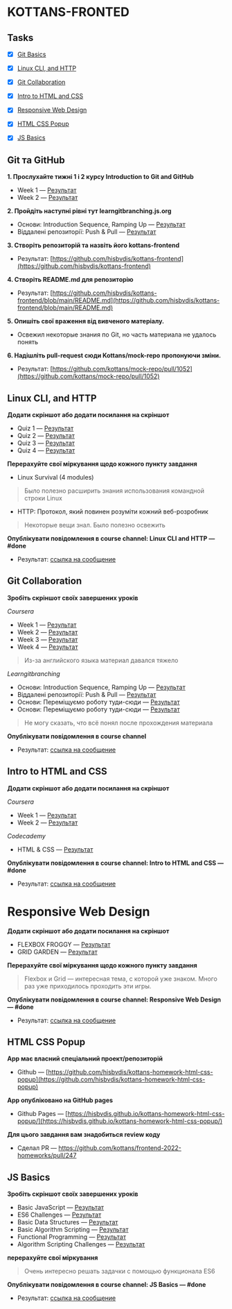 # KOTTANS-FRONTED

## Tasks
- [x] [Git Basics](#git-та-github)
- [x] [Linux CLI, and HTTP](#linux-cli-and-http)
- [x] [Git Collaboration](#git-collaboration)
- [x] [Intro to HTML and CSS](#intro-to-html-and-css)
- [x] [Responsive Web Design](#responsive-web-design)
- [x] [HTML CSS Popup](#html-css-popup)
- [x] [JS Basics](#js-basics)


## Git та GitHub
**1. Прослухайте тижні 1 і 2 курсу Introduction to Git and GitHub**
- Week 1 — <a href="task_git_github/coursera-week1.png" target="blank" >Результат</a>
- Week 2 — <a href="task_git_github/coursera-week2.png" target="blank" >Результат</a>

**2. Пройдіть наступні рівні тут learngitbranching.js.org**
- Основи: Introduction Sequence, Ramping Up — <a href="task_git_github/learngitbranching-introduction-ramping.png" target="blank" >Результат</a>
- Віддалені репозиторії: Push & Pull — <a href="task_git_github/learngitbranching-push-n-pull.png" target="blank" >Результат</a>

**3. Створіть репозиторій та назвіть його kottans-frontend**
- Результат: [https://github.com/hisbvdis/kottans-frontend](https://github.com/hisbvdis/kottans-frontend)

**4. Створіть README.md для репозиторію**
- Результат: [https://github.com/hisbvdis/kottans-frontend/blob/main/README.md](https://github.com/hisbvdis/kottans-frontend/blob/main/README.md)

**5. Опишіть свої враження від вивченого матеріалу.**
- Освежил некоторые знания по Git, но часть материала не удалось понять

**6. Надішліть pull-request сюди Kottans/mock-repo пропонуючи зміни.**
- Результат: [https://github.com/kottans/mock-repo/pull/1052](https://github.com/kottans/mock-repo/pull/1052)


## Linux CLI, and HTTP
**Додати скріншот або додати посилання на скріншот**
- Quiz 1 — <a href="./task_linux_cli/1.png" target="blank" >Результат</a>
- Quiz 2 — <a href="./task_linux_cli/2.png" target="blank" >Результат</a>
- Quiz 3 — <a href="./task_linux_cli/3.png" target="blank" >Результат</a>
- Quiz 4 — <a href="./task_linux_cli/4.png" target="blank" >Результат</a>

**Перерахуйте свої міркування щодо кожного пункту завдання**
- Linux Survival (4 modules)
> Было полезно расширить знания использования командной строки Linux
- HTTP: Протокол, який повинен розуміти кожний веб-розробник
> Некоторые вещи знал. Было полезно освежить

**Опублікувати повідомлення в course channel: Linux CLI and HTTP — #done**
- Результат: [ссылка на сообщение](https://t.me/c/1382428271/44138)


## Git Collaboration

**Зробіть скріншот своїх завершених уроків**

*Coursera*
- Week 1 — <a href="task_git_collaboration/coursera-week1.png" target="blank" >Результат</a>
- Week 2 — <a href="task_git_collaboration/coursera-week2.png" target="blank" >Результат</a>
- Week 3 — <a href="task_git_collaboration/coursera-week3.png" target="blank" >Результат</a>
- Week 4 — <a href="task_git_collaboration/coursera-week4.png" target="blank" >Результат</a>

> Из-за английского языка материал давался тяжело

*Learngitbranching*
- Основи: Introduction Sequence, Ramping Up — <a href="task_git_collaboration/learngitbranching-introduction-ramping.png" target="blank" >Результат</a>
- Віддалені репозиторії: Push & Pull — <a href="task_git_collaboration/learngitbranching-push-n-pull.png" target="blank" >Результат</a>
- Основи: Переміщуємо роботу туди-сюди — <a href="task_git_collaboration/learngitbranching-moving-work-around.png" target="blank">Результат</a>
- Основи: Переміщуємо роботу туди-сюди — <a href="task_git_collaboration/learngitbranching-to-origin-and-beyond.png" target="blank">Результат</a>

> Не могу сказать, что всё понял после прохождения материала

**Опублікувати повідомлення в course channel**
- Результат: [ссылка на сообщение](https://t.me/c/1382428271/46010)


## Intro to HTML and CSS
**Додати скріншот або додати посилання на скріншот**

*Coursera*
- Week 1 — <a href="./task_html_css_intro/coursera-week1.png" target="blank" >Результат</a>
- Week 2 — <a href="./task_html_css_intro/coursera-week2.png" target="blank" >Результат</a>

*Codecademy*
- HTML & CSS — <a href="./task_html_css_intro/Codecademy.png" target="blank" >Результат</a>

**Опублікувати повідомлення в course channel: Intro to HTML and CSS — #done**
- Результат: [ссылка на сообщение](https://t.me/c/1382428271/46274)


# Responsive Web Design
**Додати скріншот або додати посилання на скріншот**
- FLEXBOX FROGGY — <a href="./task_responsive_web_design/flexbox-froggy.png" target="blank" >Результат</a>
- GRID GARDEN — <a href="./task_responsive_web_design/grid-garden.png" target="blank" >Результат</a>

**Перерахуйте свої міркування щодо кожного пункту завдання**
> Flexbox и Grid — интересная тема, с которой уже знаком. 
> Много раз уже приходилось проходить эти игры.

**Опублікувати повідомлення в course channel: Responsive Web Design — #done**
- Результат: [ссылка на сообщение](https://t.me/c/1382428271/46283)


## HTML CSS Popup
**App має власний спеціальний проект/репозиторій**
- Github — [https://github.com/hisbvdis/kottans-homework-html-css-popup](https://github.com/hisbvdis/kottans-homework-html-css-popup)

**App опубліковано на GitHub pages**
- Github Pages — [https://hisbvdis.github.io/kottans-homework-html-css-popup/](https://hisbvdis.github.io/kottans-homework-html-css-popup/)

**Для цього завдання вам знадобиться review коду**
- Сделал PR — https://github.com/kottans/frontend-2022-homeworks/pull/247


## JS Basics
**Зробіть скріншот своїх завершених уроків**
- Basic JavaScript — <a href="./task_js_basics/basic-javascript.png" target="blank" >Результат</a>
- ES6 Challenges — <a href="./task_js_basics/es6.png" target="blank" >Результат</a>
- Basic Data Structures — <a href="./task_js_basics/basic-data-structures.png" target="blank" >Результат</a>
- Basic Algorithm Scripting — <a href="./task_js_basics/basic-algorithm-scripting.png" target="blank" >Результат</a>
- Functional Programming — <a href="./task_js_basics/functional-programming.png" target="blank" >Результат</a>
- Algorithm Scripting Challenges — <a href="./task_js_basics/intermediate-algorithm-scripting.png" target="blank" >Результат</a>

**перерахуйте свої міркування**
> Очень интересно решать задачки с помощью функционала ES6

**Опублікувати повідомлення в course channel: JS Basics — #done**
- Результат: [ссылка на сообщение](https://t.me/c/1382428271/47546)